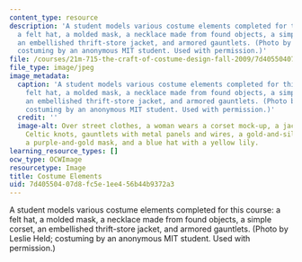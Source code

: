 ```yaml
---
content_type: resource
description: 'A student models various costume elements completed for this course:
  a felt hat, a molded mask, a necklace made from found objects, a simple corset,
  an embellished thrift-store jacket, and armored gauntlets. (Photo by Leslie Held;
  costuming by an anonymous MIT student. Used with permission.)'
file: /courses/21m-715-the-craft-of-costume-design-fall-2009/7d40550407d8fc5e1ee456b44b9372a3_21m-715f09.jpg
file_type: image/jpeg
image_metadata:
  caption: 'A student models various costume elements completed for this course: a
    felt hat, a molded mask, a necklace made from found objects, a simple corset,
    an embellished thrift-store jacket, and armored gauntlets. (Photo by Leslie Held;
    costuming by an anonymous MIT student. Used with permission.)'
  credit: ''
  image-alt: Over street clothes, a woman wears a corset mock-up, a jacket with painted
    Celtic knots, gauntlets with metal panels and wires, a gold-and-silver bead necklace,
    a purple-and-gold mask, and a blue hat with a yellow lily.
learning_resource_types: []
ocw_type: OCWImage
resourcetype: Image
title: Costume Elements
uid: 7d405504-07d8-fc5e-1ee4-56b44b9372a3
---
```

A student models various costume elements completed for this course: a felt hat, a molded mask, a necklace made from found objects, a simple corset, an embellished thrift-store jacket, and armored gauntlets. (Photo by Leslie Held; costuming by an anonymous MIT student. Used with permission.)

